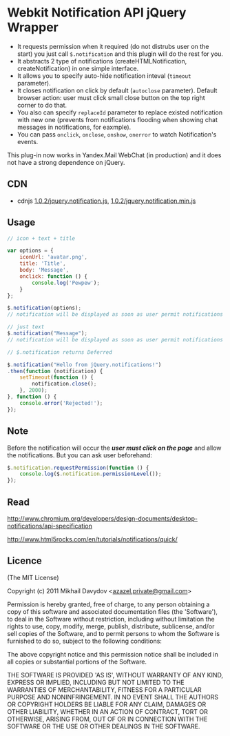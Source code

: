 # Webkit Notification API jQuery Wrapper

  - It requests permission when it required (do not distrubs user on the start) you just call `$.notification` and this plugin will do the rest for you.
  - It abstracts 2 type of notifications (createHTMLNotification, createNotification) in one simple interface.
  - It allows you to specify auto-hide notification inteval (`timeout` parameter). 
  - It closes notification on click by default (`autoclose` parameter). Default browser action: user must click small close button on the top right corner to do that. 
  - You also can specify `replaceId` parameter to replace existed notification with new one (prevents from notifications flooding when showing chat messages in notifications, for eaxmple).
  - You can pass `onclick`, `onclose`, `onshow`, `onerror` to watch Notification's events.

This plug-in now works in Yandex.Mail WebChat (in production) and it does not have a strong dependence on jQuery.

## CDN

* cdnjs [1.0.2/jquery.notification.js](//cdnjs.cloudflare.com/ajax/libs/jquery.notification/1.0.2/jquery.notification.js),
[1.0.2/jquery.notification.min.js](//cdnjs.cloudflare.com/ajax/libs/jquery.notification/1.0.2/jquery.notification.min.js)

## Usage

```javascript
// icon + text + title

var options = {
    iconUrl: 'avatar.png',
    title: 'Title',
    body: 'Message',
    onclick: function () {
        console.log('Pewpew');
    }
};

$.notification(options);
// notification will be displayed as soon as user permit notifications
```

```javascript
// just text
$.notification("Message");
// notification will be displayed as soon as user permit notifications
```

```javascript
// $.notification returns Deferred

$.notification("Hello from jQuery.notifications!")
.then(function (notification) {
    setTimeout(function () {
        notification.close();
    }, 2000);
}, function () {
    console.error('Rejected!');
});
```

## Note

Before the notification will occur the ***user must click on the page*** and allow the notifications.
But you can ask user beforehand:

```javascript
$.notification.requestPermission(function () {
    console.log($.notification.permissionLevel());
});
```

## Read

http://www.chromium.org/developers/design-documents/desktop-notifications/api-specification

http://www.html5rocks.com/en/tutorials/notifications/quick/

## Licence

(The MIT License)

Copyright (c) 2011 Mikhail Davydov &lt;azazel.private@gmail.com&gt;

Permission is hereby granted, free of charge, to any person obtaining
a copy of this software and associated documentation files (the
'Software'), to deal in the Software without restriction, including
without limitation the rights to use, copy, modify, merge, publish,
distribute, sublicense, and/or sell copies of the Software, and to
permit persons to whom the Software is furnished to do so, subject to
the following conditions:

The above copyright notice and this permission notice shall be
included in all copies or substantial portions of the Software.

THE SOFTWARE IS PROVIDED 'AS IS', WITHOUT WARRANTY OF ANY KIND,
EXPRESS OR IMPLIED, INCLUDING BUT NOT LIMITED TO THE WARRANTIES OF
MERCHANTABILITY, FITNESS FOR A PARTICULAR PURPOSE AND NONINFRINGEMENT.
IN NO EVENT SHALL THE AUTHORS OR COPYRIGHT HOLDERS BE LIABLE FOR ANY
CLAIM, DAMAGES OR OTHER LIABILITY, WHETHER IN AN ACTION OF CONTRACT,
TORT OR OTHERWISE, ARISING FROM, OUT OF OR IN CONNECTION WITH THE
SOFTWARE OR THE USE OR OTHER DEALINGS IN THE SOFTWARE.
